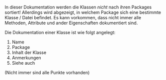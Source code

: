 In dieser Dokumentation werden die Klassen _nicht_ nach ihren Packages sortiert! Allerdings wird abgezeigt,
in welchem Package sich eine bestimmte Klasse / Datei befindet. Es kann vorkommen, dass nicht immer alle 
Methoden, Attribute und ander Eigenschaften dokumentiert sind. 

Die Dokumentation einer Klasse ist wie folgt angelegt:
1. Name 
2. Package
3. Inhalt der Klasse
4. Anmerkungen
5. Siehe auch

(Nicht immer sind alle Punkte vorhanden)
